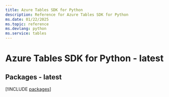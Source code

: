 ```yaml
---
title: Azure Tables SDK for Python
description: Reference for Azure Tables SDK for Python
ms.date: 01/22/2025
ms.topic: reference
ms.devlang: python
ms.service: tables
---
```

# Azure Tables SDK for Python - latest
## Packages - latest
[!INCLUDE [packages](tables-index.md)]